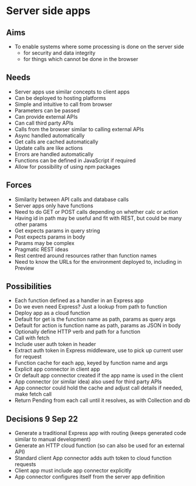 Server side apps
================

Aims
----

- To enable systems where some processing is done on the server side
    - for security and data integrity
    - for things which cannot be done in the browser

Needs
-----

- Server apps use similar concepts to client apps
- Can be deployed to hosting platforms
- Simple and intuitive to call from browser
- Parameters can be passed
- Can provide external APIs
- Can call third party APIs
- Calls from the browser similar to calling external APIs
- Async handled automatically
- Get calls are cached automatically
- Update calls are like actions
- Errors are handled automatically
- Functions can be defined in JavaScript if required
- Allow for possibility of using npm packages

Forces
------

- Similarity between API calls and database calls
- Server apps only have functions
- Need to do GET or POST calls depending on whether calc or action
- Having id in path may be useful and fit with REST, but could be many other params
- Get expects params in query string
- Post expects params in body
- Params may be complex
- Pragmatic REST ideas
- Rest centred around resources rather than function names
- Need to know the URLs for the environment deployed to, including in Preview

Possibilities
-------------

- Each function defined as a handler in an Express app
- Do we even need Express? Just a lookup from path to function
- Deploy app as a cloud function
- Default for get is the function name as path, params as query args
- Default for action is function name as path, params as JSON in body
- Optionally define HTTP verb and path for a function
- Call with fetch
- Include user auth token in header
- Extract auth token in Express middleware, use to pick up current user for request
- Function cache for each app, keyed by function name and args
- Explicit app connector in client app
- Or default app connector created if the app name is used in the client
- App connector (or similar idea) also used for third party APIs
- App connector could hold the cache and adjust call details if needed, make fetch call
- Return Pending from each call until it resolves, as with Collection and db

Decisions 9 Sep 22
------------------

- Generate a traditional Express app with routing (keeps generated code similar to manual development)
- Generate an HTTP cloud function (so can also be used for an external API)
- Standard client App connector adds auth token to cloud function requests
- Client app must include app connector explicitly
- App connector configures itself from the server app definition

